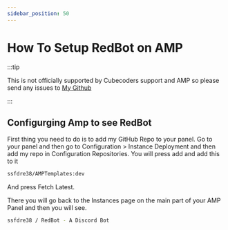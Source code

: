 ```yaml
---
sidebar_position: 50
---
```


# How To Setup RedBot on AMP

:::tip

This is not officially supported by Cubecoders support and AMP so please send any issues to [My Github](https://github.com/ssfdre38/AMPTemplates/issues)

:::

## Configurging Amp to see RedBot

First thing you need to do is to add my GitHub Repo to your panel.
Go to your panel and then go to Configuration > Instance Deployment and then add my repo in Configuration Repositories.
You will press add and add this to it

```bash
ssfdre38/AMPTemplates:dev
```
And press Fetch Latest.

There you will go back to the Instances page on the main part of your AMP Panel and then you will see.

```bash
ssfdre38 / RedBot - A Discord Bot

```